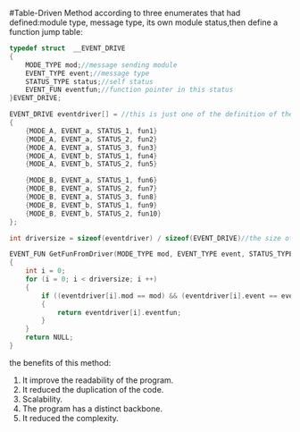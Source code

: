 #Table-Driven Method
according to three enumerates that had defined:module type, message type, its own module status,then define a function jump table:
```c
typedef struct  __EVENT_DRIVE  
{  
    MODE_TYPE mod;//message sending module  
    EVENT_TYPE event;//message type
    STATUS_TYPE status;//self status  
    EVENT_FUN eventfun;//function pointer in this status
}EVENT_DRIVE;  

EVENT_DRIVE eventdriver[] = //this is just one of the definition of the table, it may not be the table of the database,you can also define you arrays of structure of yourself.   
{  
    {MODE_A, EVENT_a, STATUS_1, fun1}  
    {MODE_A, EVENT_a, STATUS_2, fun2}  
    {MODE_A, EVENT_a, STATUS_3, fun3}  
    {MODE_A, EVENT_b, STATUS_1, fun4}  
    {MODE_A, EVENT_b, STATUS_2, fun5}  

    {MODE_B, EVENT_a, STATUS_1, fun6}  
    {MODE_B, EVENT_a, STATUS_2, fun7}  
    {MODE_B, EVENT_a, STATUS_3, fun8}  
    {MODE_B, EVENT_b, STATUS_1, fun9}  
    {MODE_B, EVENT_b, STATUS_2, fun10}  
};  

int driversize = sizeof(eventdriver) / sizeof(EVENT_DRIVE)//the size of the driven table  

EVENT_FUN GetFunFromDriver(MODE_TYPE mod, EVENT_TYPE event, STATUS_TYPE status)//search function of the driven table
{  
    int i = 0;  
    for (i = 0; i < driversize; i ++)  
    {  
        if ((eventdriver[i].mod == mod) && (eventdriver[i].event == event) && (eventdriver[i].status == status))  
        {  
            return eventdriver[i].eventfun;  
        }  
    }  
    return NULL;  
}  
```
the benefits of this method:</br>
1. It improve the readability of the program.</br>
2. It reduced the duplication of the code.</br>
3. Scalability.</br>
4. The program has a distinct backbone.
5. It reduced the complexity.
